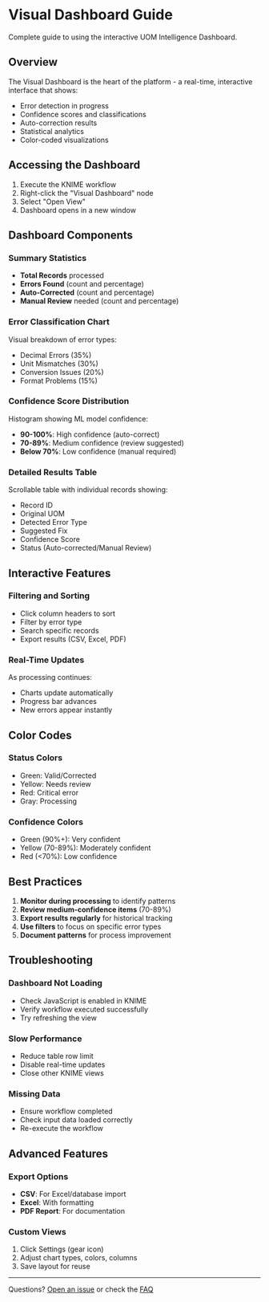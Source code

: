 ﻿# Visual Dashboard Guide

Complete guide to using the interactive UOM Intelligence Dashboard.

## Overview

The Visual Dashboard is the heart of the platform - a real-time, interactive interface that shows:
- Error detection in progress
- Confidence scores and classifications
- Auto-correction results
- Statistical analytics
- Color-coded visualizations

## Accessing the Dashboard

1. Execute the KNIME workflow
2. Right-click the "Visual Dashboard" node
3. Select "Open View"
4. Dashboard opens in a new window

## Dashboard Components

### Summary Statistics
- **Total Records** processed
- **Errors Found** (count and percentage)
- **Auto-Corrected** (count and percentage)
- **Manual Review** needed (count and percentage)

### Error Classification Chart
Visual breakdown of error types:
- Decimal Errors (35%)
- Unit Mismatches (30%)
- Conversion Issues (20%)
- Format Problems (15%)

### Confidence Score Distribution
Histogram showing ML model confidence:
- **90-100%**: High confidence (auto-correct)
- **70-89%**: Medium confidence (review suggested)
- **Below 70%**: Low confidence (manual required)

### Detailed Results Table
Scrollable table with individual records showing:
- Record ID
- Original UOM
- Detected Error Type
- Suggested Fix
- Confidence Score
- Status (Auto-corrected/Manual Review)

## Interactive Features

### Filtering and Sorting
- Click column headers to sort
- Filter by error type
- Search specific records
- Export results (CSV, Excel, PDF)

### Real-Time Updates
As processing continues:
- Charts update automatically
- Progress bar advances
- New errors appear instantly

## Color Codes

### Status Colors
- Green: Valid/Corrected
- Yellow: Needs review
- Red: Critical error
- Gray: Processing

### Confidence Colors
- Green (90%+): Very confident
- Yellow (70-89%): Moderately confident
- Red (<70%): Low confidence

## Best Practices

1. **Monitor during processing** to identify patterns
2. **Review medium-confidence items** (70-89%)
3. **Export results regularly** for historical tracking
4. **Use filters** to focus on specific error types
5. **Document patterns** for process improvement

## Troubleshooting

### Dashboard Not Loading
- Check JavaScript is enabled in KNIME
- Verify workflow executed successfully
- Try refreshing the view

### Slow Performance
- Reduce table row limit
- Disable real-time updates
- Close other KNIME views

### Missing Data
- Ensure workflow completed
- Check input data loaded correctly
- Re-execute the workflow

## Advanced Features

### Export Options
- **CSV**: For Excel/database import
- **Excel**: With formatting
- **PDF Report**: For documentation

### Custom Views
1. Click Settings (gear icon)
2. Adjust chart types, colors, columns
3. Save layout for reuse

---

Questions? [Open an issue](https://github.com/JulietMirambo/Units_of_Measure_Harmonization-intelligence-platform/issues) or check the [FAQ](FAQ.md)
